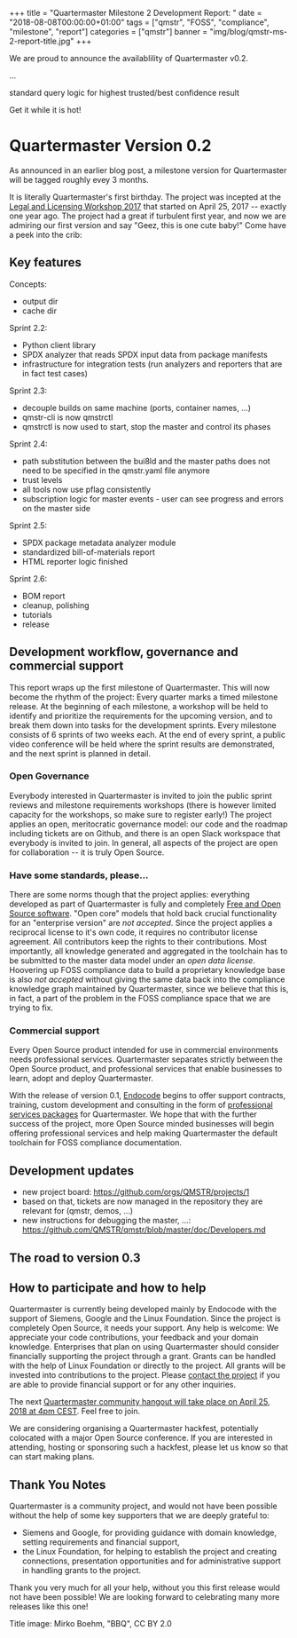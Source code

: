 +++
title = "Quartermaster Milestone 2 Development Report: "
date = "2018-08-08T00:00:00+01:00"
tags = ["qmstr", "FOSS", "compliance", "milestone", "report"]
categories = ["qmstr"]
banner = "img/blog/qmstr-ms-2-report-title.jpg"
+++

We are proud to announce the availablility of Quartermaster v0.2. 

...

standard query logic for highest trusted/best confidence result

Get it while it is hot!
<!--more-->

# Quartermaster Version 0.2

As announced in an earlier blog post, a milestone version for
Quartermaster will be tagged roughly evey 3 months.  

It is literally
Quartermaster's first birthday. The project was incepted at the [Legal
and Licensing Workshop
2017](https://fsfe.org/news/2017/news-20170619-01.en.html) that
started on April 25, 2017 -- exactly one year ago. The project had a
great if turbulent first year, and now we are admiring our first
version and say "Geez, this is one cute baby!" Come have a peek into
the crib:

## Key features

Concepts:
* output dir
* cache dir

Sprint 2.2:
* Python client library
* SPDX analyzer that reads SPDX input data from package manifests
* infrastructure for integration tests (run analyzers and reporters
  that are in fact test cases)

Sprint 2.3:
* decouple builds on same machine (ports, container names, ...)
* qmstr-cli is now qmstrctl
* qmstrctl is now used to start, stop the master and control its phases

Sprint 2.4:
* path substitution between the bui8ld and the master paths does not
  need to be specified in the qmstr.yaml file anymore
* trust levels
* all tools now use pflag consistently
* subscription logic for master events - user can see progress and
  errors on the master side

Sprint 2.5:
* SPDX package metadata analyzer module
* standardized bill-of-materials report
* HTML reporter logic finished

Sprint 2.6:
* BOM report
* cleanup, polishing
* tutorials
* release

## Development workflow, governance and commercial support

This report wraps up the first milestone of Quartermaster. This will
now become the rhythm of the project: Every quarter marks a timed
milestone release. At the beginning of each milestone, a workshop will
be held to identify and prioritize the requirements for the upcoming
version, and to break them down into tasks for the development
sprints. Every milestone consists of 6 sprints of two weeks each. At
the end of every sprint, a public video conference will be held where
the sprint results are demonstrated, and the next sprint is planned in
detail.

### Open Governance

Everybody interested in Quartermaster is invited to join the public
sprint reviews and milestone requirements workshops (there is however
limited capacity for the workshops, so make sure to register early!)
The project applies an open, meritocratic governance model: our code
and the roadmap including tickets are on Github, and there is an open
Slack workspace that everybody is invited to join. In general, all
aspects of the project are open for collaboration -- it is truly Open
Source.

### Have some standards, please...

There are some norms though that the project applies: everything
developed as part of Quartermaster is fully and
completely
[Free and Open Source software](https://fsfe.org/about/basics/freesoftware.en.html). "Open
core" models that hold back crucial functionality for an "enterprise
version" are _not accepted_. Since the project applies a reciprocal
license to it's own code, it requires no contributor
license agreement. All contributors keep the rights to their
contributions. Most importantly, all knowledge generated and
aggregated in the toolchain has to be submitted to the master data
model under an _open data license_. Hoovering up FOSS compliance data
to build a proprietary knowledge base is also _not accepted_ without
giving the same data back into the compliance knowledge graph
maintained by Quartermaster, since we
believe that this is, in fact, a part of the problem in the FOSS
compliance space that we are trying to fix.

### Commercial support

Every Open Source product intended for use in commercial environments
needs professional services. Quartermaster separates strictly between
the Open Source product, and professional services that enable
businesses to learn, adopt and deploy Quartermaster.

With the release of version 0.1, [Endocode](https://endocode.com/)
begins to offer support contracts, training, custom development and
consulting in the form
of [professional services packages](https://endocode.com/qmstr/) for
Quartermaster. We hope that with the further success of the project,
more Open Source minded businesses will begin offering professional
services and help making Quartermaster the default toolchain for FOSS
compliance documentation.

## Development updates

* new project board: https://github.com/orgs/QMSTR/projects/1
* based  on that, tickets are  now managed in the  repository they are
  relevant for (qmstr, demos, ...)
* new instructions for debugging the master, ...: https://github.com/QMSTR/qmstr/blob/master/doc/Developers.md

## The road to version 0.3


## How to participate and how to help

Quartermaster is currently being developed mainly by Endocode with the
support of Siemens, Google and the Linux Foundation. Since the project
is completely Open Source, it needs your support. Any help is welcome:
We appreciate your code contributions, your feedback and your domain
knowledge. Enterprises that plan on using Quartermaster should
consider financially supporting the project through a grant. Grants
can be handled with the help of Linux Foundation or directly to the
project. All grants will be invested into contributions to the
project. Please [contact the project](/contact/) if you are able to provide
financial support or for any other inquiries.

The
next
[Quartermaster community hangout will take place on April 25, 2018 at 4pm CEST](https://meet.google.com/mqr-sqwi-cxn). Feel
free to join.

We are considering organising a Quartermaster hackfest, potentially
colocated with a major Open Source conference. If you are interested
in attending, hosting or sponsoring such a hackfest, please let us
know so that can start making plans.

## Thank You Notes

Quartermaster is a community project, and would not have been possible
without the help of some key supporters that we are deeply grateful
to:

- Siemens and Google, for providing guidance with domain knowledge, setting
  requirements and financial support,
- the Linux Foundation, for helping to establish the project and
  creating connections, presentation opportunities and for
  administrative support in handling grants to the project.

Thank you very much for all your help, without you this first release
would not have been possible! We are looking forward to celebrating
many more releases like this one!

Title image: Mirko Boehm, "BBQ", CC BY 2.0

